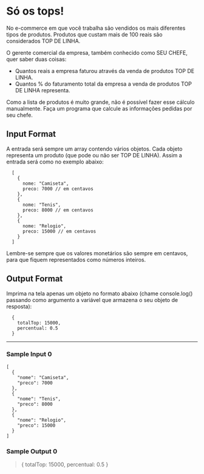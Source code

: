 # Só os tops!

No e-commerce em que você trabalha são vendidos os mais diferentes tipos de produtos. Produtos que custam mais de 100 reais são considerados TOP DE LINHA.

O gerente comercial da empresa, também conhecido como SEU CHEFE, quer saber duas coisas:

- Quantos reais a empresa faturou através da venda de produtos TOP DE LINHA.
- Quantos % do faturamento total da empresa a venda de produtos TOP DE LINHA representa.

Como a lista de produtos é muito grande, não é possível fazer esse cálculo manualmente. Faça um programa que calcule as informações pedidas por seu chefe.

## Input Format

A entrada será sempre um array contendo vários objetos. Cada objeto representa um produto (que pode ou não ser TOP DE LINHA). Assim a entrada será como no exemplo abaixo:

```
  [
    {
      nome: "Camiseta",
      preco: 7000 // em centavos
    },
    {
      nome: "Tenis",
      preco: 8000 // em centavos
    },
    {
      nome: "Relogio",
      preco: 15000 // em centavos
    }
  ]
```
Lembre-se sempre que os valores monetários são sempre em centavos, para que fiquem representados como números inteiros.

## Output Format

Imprima na tela apenas um objeto no formato abaixo (chame console.log() passando como argumento a variável que armazena o seu objeto de resposta):

```
  {
    totalTop: 15000,
    percentual: 0.5
  }
```

---

### Sample Input 0

```
[
  {
    "nome": "Camiseta",
    "preco": 7000
  },
  {
    "nome": "Tenis",
    "preco": 8000
  },
  {
    "nome": "Relogio",
    "preco": 15000
  }
]
```

### Sample Output 0

> { totalTop: 15000, percentual: 0.5 }
